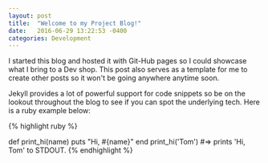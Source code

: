 ```yaml
---
layout: post
title:  "Welcome to my Project Blog!"
date:   2016-06-29 13:22:53 -0400
categories: Development
---
```

I started this blog and hosted it with Git-Hub pages so I could showcase what I bring to a Dev shop.
This post also serves as a template for me to create other posts so it won't be going anywhere anytime soon.

Jekyll provides a lot of powerful support for code snippets so be on the lookout throughout the blog to see if you can spot the underlying tech. Here is a ruby example below:

{% highlight ruby %}

def print_hi(name)
  puts "Hi, #{name}"
end
print_hi('Tom')
#=> prints 'Hi, Tom' to STDOUT.
{% endhighlight %}
